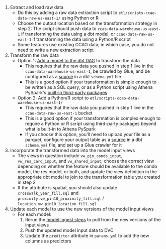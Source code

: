 1. Extract and load raw data
    * Do this by adding a raw data extraction script to `etl/scripts-ccao-data-raw-us-east-1/` using Python or R
    * Choose the output location based on the transformation strategy in step 2: The script should push data to `ccao-data-warehouse-us-east-1` if transforming the data using a dbt model, or `ccao-data-raw-us-east-1` if transforming the data using a Python/R script
    * Some features use existing CCAO data; in which case, you do not need to write a new extraction script
2. Transform the raw data
    * Option 1: [Add a model to the dbt DAG](https://github.com/ccao-data/data-architecture/blob/master/dbt/README.md#-how-to-add-a-new-model) to transform the data
        * This requires that the raw data you pushed in step 1 live in the `ccao-data-warehouse-us-east-1`, be crawled by Glue, and be configured as a [source](https://docs.getdbt.com/docs/build/sources) in a dbt `schema.yml` file
        * This is a good option if your transformation is simple enough to be written as a SQL query, or as a Python script using Athena PySpark's [built-in third-party packages](https://docs.aws.amazon.com/athena/latest/ug/notebooks-spark-preinstalled-python-libraries.html)
    * Option 2: Add a Python/R script to `etl/scripts-ccao-data-warehouse-us-east-1/`
        * This requires that the raw data you pushed in step 1 live in the `ccao-data-raw-us-east-1` bucket
        * This is a good option if your transformation is complex enough to require a Python or R script using third-party packages beyond what is built-in to Athena PySpark
        * If you choose this option, you'll need to upload your file as a parquet, configure your output table as a [source](https://docs.getdbt.com/docs/build/sources) in a dbt `schema.yml` file, and set up a Glue crawler for it
3. Incorporate the transformed data into the model input views
    * The views in question include `vw_pin_condo_input`, `vw_res_card_input`, and `vw_shared_input`; choose the correct view depending on whether the feature should be available to the condo model, the res model, or both, and update the view definition in the appropriate dbt model to join to the transformation table you created in step 2
    * If the attribute is spatial, you should also update `crosswalk_year_fill.sql` and `proximity.vw_pin10_proximity_fill.sql` / `location.vw_pin10_location_fill.sql`
4. Update each model to use the new versions of the model input views
    * For each model:
        1. Rerun the [model ingest steps](https://github.com/ccao-data/model-res-avm?tab=readme-ov-file#usage) to pull from the new versions of the input views
        2. Push the updated model input data to DVC
        3. Update the `predictor` attribute in `params.yml` to add the new columns as predictors
